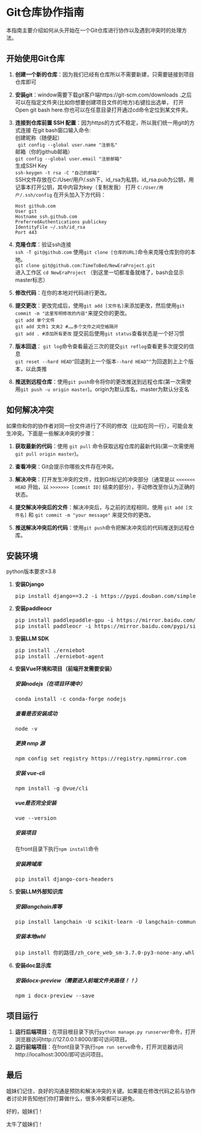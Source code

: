 # Git仓库协作指南

本指南主要介绍如何从头开始在一个Git仓库进行协作以及遇到冲突时的处理方法。

## 开始使用Git仓库
1. **创建一个新的仓库**：因为我们已经有仓库所以不需要新建，只需要链接到项目仓库即可

2. **安装git**：window需要下载git客户端https://git-scm.com/downloads .之后可以在指定文件夹(比如你想要创建项目文件的地方)右键拉出选单，
   打开Open git bash here.你也可以在任意目录打开通过cd命令定位到某文件夹。

3. **连接到仓库前置 SSH 配置**：因为https的方式不稳定，所以我们统一用git的方式连接
   在git bash窗口输入命令:  
   创建昵称（随便起）  
   ` git config --global user.name "注册名"`  
   邮箱（你的github邮箱）  
   `git config --global user.email "注册邮箱"`  
   生成SSH Key  
   `ssh-keygen -t rsa -C "自己的邮箱"`  
   SSH文件存放在C:/User/用户/.ssh下，id_rsa为私钥，id_rsa.pub为公钥，用记事本打开公钥，其中内容为key（复制发我）
   打开 `C:/User/用户/.ssh/config` 在开头加入下方代码：  
   ```
   Host github.com
   User git
   Hostname ssh.github.com
   PreferredAuthentications publickey
   IdentityFile ~/.ssh/id_rsa
   Port 443
   ```

4. **克隆仓库**：验证ssh连接  
   `ssh -T git@github.com`
   使用`git clone [仓库的URL]`命令来克隆仓库到你的本地。  
   `git clone git@github.com:TimeToBed/NewEraProject.git`  
   进入工作区 `cd NewEraProject` （到这里一切都准备就绪了，bash会显示master标志）

6. **修改代码**：在你的本地对代码进行更改。

7. **提交更改**：更改完成后，使用`git add [文件名]`来添加更改，然后使用`git commit -m "这里写明修改的内容"`来提交你的更改。  
   `git add 单个文件`  
   `git add 文件1 文夹2 #……多个文件之间空格隔开`  
   `git add . #添加所有更改`
   提交前后使用`git status`查看状态是一个好习惯
8. **版本回退**：
   `git log`命令查看最近三次的提交`git reflog`查看更多次提交的信息  
   `git reset --hard HEAD^`回退到上一个版本`--hard HEAD^^`为回退到上上个版本，以此类推

9. **推送到远程仓库**：使用`git push`命令将你的更改推送到远程仓库(第一次需使用`git push -u origin master`)。origin为默认库名，master为默认分支名

## 如何解决冲突
如果你和你的协作者对同一份文件进行了不同的修改（比如在同一行），可能会发生冲突。下面是一些解决冲突的步骤：

1. **获取最新的代码**：使用 `git pull` 命令获取远程仓库的最新代码(第一次需使用`git pull origin master`)。
   
2. **查看冲突**：Git会提示你哪些文件存在冲突。

3. **解决冲突**：打开发生冲突的文件，找到Git标记的冲突部分（通常是以 `<<<<<<< HEAD` 开始，以 `>>>>>>> [commit ID]` 结束的部分），手动修改至你认为正确的状态。

4. **提交解决冲突后的文件**：解决冲突后，与之前的流程相同，使用 `git add [文件名]` 和 `git commit -m "your message"` 来提交你的更改。

5. **推送解决冲突后的代码**：使用`git push`命令把解决冲突后的代码推送到远程仓库。

## 安装环境
python版本要求≥3.8

1. **安装Django**
   <pre>pip install django==3.2 -i https://pypi.douban.com/simple</pre>
2. **安装paddleocr**
   <pre>pip install paddlepaddle-gpu -i https://mirror.baidu.com/pypi/simple
   pip install paddleocr -i https://mirror.baidu.com/pypi/simple</pre>
3. **安装LLM SDK**
   <pre>pip install ./erniebot
   pip install ./erniebot-agent</pre>
4. **安装Vue环境和项目（前端开发需要安装）**
   ##### 安装nodejs（在项目环境中）
   <pre>conda install -c conda-forge nodejs</pre>
   ##### 查看是否安装成功
   <pre>node -v</pre>
   ##### 更换 nmp 源
   <pre>npm config set registry https://registry.npmmirror.com</pre>
   ##### 安装 vue-cli
   <pre>npm install -g @vue/cli</pre>
   ##### vue是否完全安装
   <pre>vue --version</pre>
   ##### 安装项目
   在front目录下执行`npm install`命令
   ##### 安装跨域库
   <pre>pip install django-cors-headers</pre>
5. **安装LLM外部知识库**
   ##### 安装langchain库等
   <pre>pip install langchain -U scikit-learn -U langchain-community spacy faiss-cpu</pre>
   ##### 安装本地whl
   <pre>pip install 你的路径/zh_core_web_sm-3.7.0-py3-none-any.whl（在群文件夹中）
6. **安装doc显示库**
   ##### 安装docx-preview（需要进入前端文件夹路径！！）
   <pre>npm i docx-preview --save</pre>

## 项目运行

1. **运行后端项目**：在项目根目录下执行`python manage.py runserver`命令，打开浏览器访问http://127.0.0.1:8000/即可访问项目。
2. **运行前端项目**：在front目录下执行`npm run serve`命令，打开浏览器访问http://localhost:3000/即可访问项目。

## 最后
姐妹们记住，良好的沟通是预防和解决冲突的关键。如果能在修改代码之前与协作者讨论并告知他们你打算做什么，很多冲突都可以避免。

好的，姐妹们！

太牛了姐妹们！